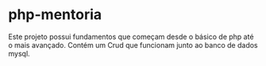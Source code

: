 # php-mentoria
Este projeto possui fundamentos que começam desde o básico de php até o mais avançado.
Contém um Crud que funcionam junto ao banco de dados mysql. 
